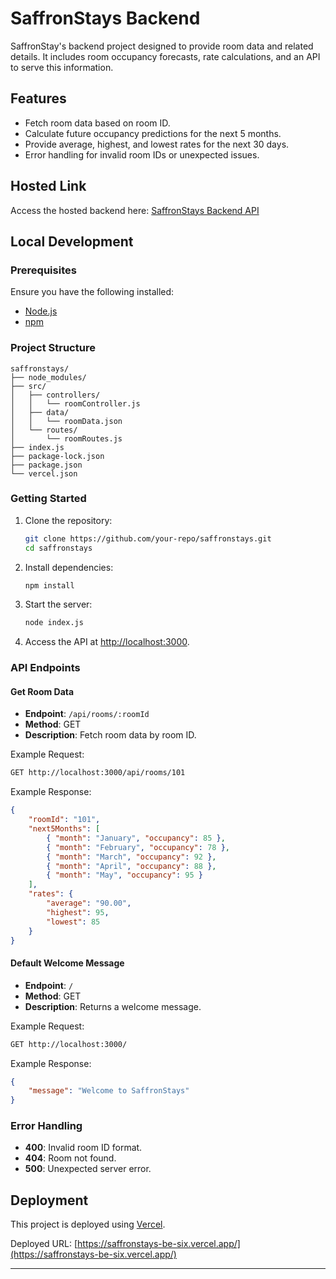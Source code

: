 
# SaffronStays Backend

SaffronStay's backend project designed to provide room data and related details. It includes room occupancy forecasts, rate calculations, and an API to serve this information.

## Features

- Fetch room data based on room ID.
- Calculate future occupancy predictions for the next 5 months.
- Provide average, highest, and lowest rates for the next 30 days.
- Error handling for invalid room IDs or unexpected issues.

## Hosted Link

Access the hosted backend here: [SaffronStays Backend API](https://saffronstays-be-six.vercel.app/)

## Local Development

### Prerequisites

Ensure you have the following installed:

- [Node.js](https://nodejs.org/)
- [npm](https://www.npmjs.com/)

### Project Structure

```
saffronstays/
├── node_modules/
├── src/
│   ├── controllers/
│   │   └── roomController.js
│   ├── data/
│   │   └── roomData.json
│   └── routes/
│       └── roomRoutes.js
├── index.js
├── package-lock.json
├── package.json
└── vercel.json
```

### Getting Started

1. Clone the repository:

   ```bash
   git clone https://github.com/your-repo/saffronstays.git
   cd saffronstays
   ```

2. Install dependencies:

   ```bash
   npm install
   ```

3. Start the server:

   ```bash
   node index.js
   ```

4. Access the API at [http://localhost:3000](http://localhost:3000).

### API Endpoints

#### Get Room Data

- **Endpoint**: `/api/rooms/:roomId`
- **Method**: GET
- **Description**: Fetch room data by room ID.

Example Request:

```bash
GET http://localhost:3000/api/rooms/101
```

Example Response:

```json
{
    "roomId": "101",
    "next5Months": [
        { "month": "January", "occupancy": 85 },
        { "month": "February", "occupancy": 78 },
        { "month": "March", "occupancy": 92 },
        { "month": "April", "occupancy": 88 },
        { "month": "May", "occupancy": 95 }
    ],
    "rates": {
        "average": "90.00",
        "highest": 95,
        "lowest": 85
    }
}
```

#### Default Welcome Message

- **Endpoint**: `/`
- **Method**: GET
- **Description**: Returns a welcome message.

Example Request:

```bash
GET http://localhost:3000/
```

Example Response:

```json
{
    "message": "Welcome to SaffronStays"
}
```

### Error Handling

- **400**: Invalid room ID format.
- **404**: Room not found.
- **500**: Unexpected server error.

## Deployment

This project is deployed using [Vercel](https://vercel.com/). 

Deployed URL: [https://saffronstays-be-six.vercel.app/](https://saffronstays-be-six.vercel.app/)

---
